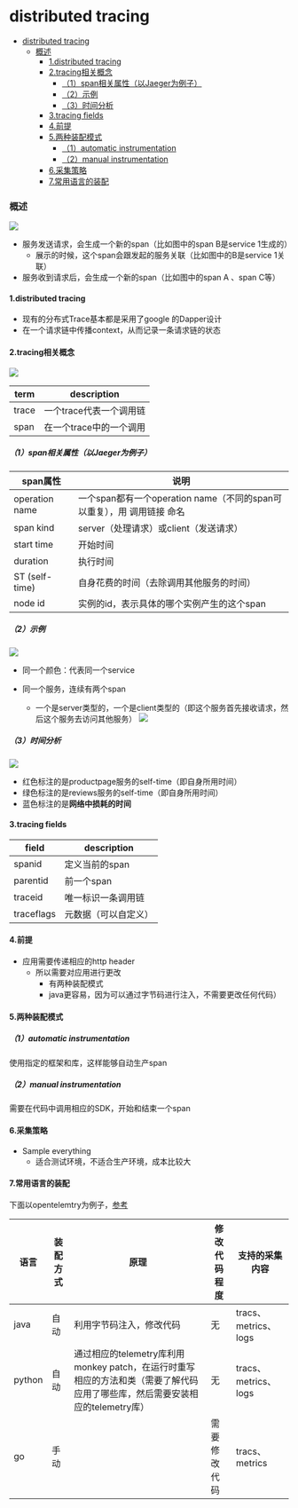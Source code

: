 # distributed tracing

<!-- @import "[TOC]" {cmd="toc" depthFrom=1 depthTo=6 orderedList=false} -->
<!-- code_chunk_output -->

- [distributed tracing](#distributed-tracing)
    - [概述](#概述)
      - [1.distributed tracing](#1distributed-tracing)
      - [2.tracing相关概念](#2tracing相关概念)
        - [（1）span相关属性（以Jaeger为例子）](#1span相关属性以jaeger为例子)
        - [（2）示例](#2示例)
        - [（3）时间分析](#3时间分析)
      - [3.tracing fields](#3tracing-fields)
      - [4.前提](#4前提)
      - [5.两种装配模式](#5两种装配模式)
        - [（1）automatic instrumentation](#1automatic-instrumentation)
        - [（2）manual instrumentation](#2manual-instrumentation)
      - [6.采集策略](#6采集策略)
      - [7.常用语言的装配](#7常用语言的装配)

<!-- /code_chunk_output -->

### 概述

![](./imgs/overview_04.png)
* 服务发送请求，会生成一个新的span（比如图中的span B是service 1生成的）
  * 展示的时候，这个span会跟发起的服务关联（比如图中的B是service 1关联）
* 服务收到请求后，会生成一个新的span（比如图中的span A 、span C等）

#### 1.distributed tracing
* 现有的分布式Trace基本都是采用了google 的Dapper设计
* 在一个请求链中传播context，从而记录一条请求链的状态

#### 2.tracing相关概念

![](./imgs/overview_01.png)

|term|description|
|-|-|
|trace|一个trace代表一个调用链|
|span|在一个trace中的一个调用|

##### （1）span相关属性（以Jaeger为例子）

|span属性|说明|
|-|-|
|operation name|一个span都有一个operation name（不同的span可以重复），用 调用链接 命名|
|span kind|server（处理请求）或client（发送请求）|
|start time|开始时间|
|duration|执行时间|
|ST (self-time)|自身花费的时间（去除调用其他服务的时间）|
|node id|实例的id，表示具体的哪个实例产生的这个span|

##### （2）示例
![](./imgs/overview_02.png)

* 同一个颜色：代表同一个service

* 同一个服务，连续有两个span
  * 一个是server类型的，一个是client类型的（即这个服务首先接收请求，然后这个服务去访问其他服务）
![](./imgs/overview_03.png)

##### （3）时间分析
![](./imgs/overview_05.png)
* 红色标注的是productpage服务的self-time（即自身所用时间）
* 绿色标注的是reviews服务的self-time（即自身所用时间）
* 蓝色标注的是**网络中损耗的时间**

#### 3.tracing fields

|field|description|
|-|-|
|spanid|定义当前的span|
|parentid|前一个span|
|traceid|唯一标识一条调用链|
|traceflags|元数据（可以自定义）|

#### 4.前提
* 应用需要传递相应的http header
  * 所以需要对应用进行更改
    * 有两种装配模式
    * java更容易，因为可以通过字节码进行注入，不需要更改任何代码）

#### 5.两种装配模式

##### （1）automatic instrumentation
使用指定的框架和库，这样能够自动生产span

##### （2）manual instrumentation
需要在代码中调用相应的SDK，开始和结束一个span

#### 6.采集策略

* Sample everything
  * 适合测试环境，不适合生产环境，成本比较大

#### 7.常用语言的装配

下面以opentelemtry为例子，[参考](https://opentelemetry.io/docs/instrumentation/)

|语言|装配方式|原理|修改代码程度|支持的采集内容|
|-|-|-|-|-|
|java|自动|利用字节码注入，修改代码|无|tracs、metrics、logs|
|python|自动|通过相应的telemetry库利用monkey patch，在运行时重写相应的方法和类（需要了解代码应用了哪些库，然后需要安装相应的telemetry库）|无|tracs、metrics、logs|
|go|手动||需要修改代码|tracs、metrics|
